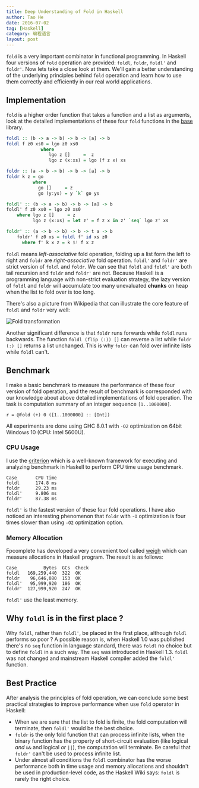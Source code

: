 ```yaml
---
title: Deep Understanding of Fold in Haskell
author: Tao He
date: 2016-07-02
tag: [Haskell]
category: 编程语言
layout: post
---
```


`fold` is a very important combinator in functional programming. In Haskell four versions of `fold` operation
are provided: `foldl`, `foldr`, `foldl'` and `foldr'`. Now lets take a close look at them. We'll gain a better
understanding of the underlying principles behind `fold` operation and learn how to use them correctly and
efficiently in our real world applications.

<!--more-->

Implementation
--------------

`fold` is a higher order function that takes a function and a list as arguments, look at the
detailed implementations of these four `fold` functions in the
[base](http://hackage.haskell.org/package/base) library.

~~~haskell
foldl :: (b -> a -> b) -> b -> [a] -> b
foldl f z0 xs0 = lgo z0 xs0
             where
                lgo z []     =  z
                lgo z (x:xs) = lgo (f z x) xs

foldr :: (a -> b -> b) -> b -> [a] -> b
foldr k z = go
          where
            go []     = z
            go (y:ys) = y `k` go ys

foldl' :: (b -> a -> b) -> b -> [a] -> b
foldl' f z0 xs0 = lgo z0 xs0
    where lgo z []     = z
          lgo z (x:xs) = let z' = f z x in z' `seq` lgo z' xs

foldr' :: (a -> b -> b) -> b -> t a -> b
    foldr' f z0 xs = foldl f' id xs z0
      where f' k x z = k $! f x z
~~~

`foldl` means _left-associative_ fold operation, folding up a list form the left to right and `foldr` are
_right-associative_ fold operation. `foldl'` and `foldr'` are strict version of `foldl` and `foldr`.
We can see that `foldl` and `foldl'` are both tail recursion and `foldr` and `foldr'` are not.
Because Haskell is a programming language with non-strict evaluation strategy, the lazy version of `foldl`
and `foldr` will accumulate too many unevaluated **chunks** on heap when the list to fold over is too long.

There's also a picture from Wikipedia that can illustrate the core feature of `foldl` and `foldr` very well:

![Fold transformation]({{site.url}}/resource/deep_understanding_of_fold/fold_transformation.png)

Another significant difference is that `foldr` runs forwards while `foldl` runs backwards. The function
`foldl (flip (:)) []` can reverse a list while `foldr (:) []` returns a list unchanged. This is why
`foldr` can fold over infinite lists while `foldl` can't.

Benchmark
---------

I make a basic benchmark to measure the performance of these four version of fold operation, and the
result of benchmark is corresponded with our knowledge about above detailed implementations of fold
operation. The task is computation summary of an integer sequence `[1..1000000]`.

~~~haslell
r = @fold (+) 0 ([1..1000000] :: [Int])
~~~

All experiments are done using GHC 8.0.1 with `-O2` optimization on 64bit Windows 10 (CPU: Intel 5600U).

### CPU Usage

I use the [criterion](http://hackage.haskell.org/package/criterion) which is a well-known framework for
executing and analyzing benchmark in Haskell to perform CPU time usage benchmark.

~~~
Case       CPU time
foldl      174.8 ms
foldr      29.23 ms
foldl'     9.806 ms
foldr'     87.38 ms
~~~

`foldl'` is the fastest version of these four fold operations. I have also noticed an interesting phenomenon that
`foldr` with `-O` optimization is four times slower than using `-O2` optimization option.

### Memory Allocation

Fpcomplete has developed a very convenient tool called [weigh](https://www.fpcomplete.com/blog/2016/05/weigh-package)
which can measure allocations in Haskell program. The result is as follows:

~~~
Case          Bytes  GCs  Check
foldl   169,259,440  322  OK
foldr    96,646,080  153  OK
foldl'   95,999,920  186  OK
foldr'  127,999,920  247  OK
~~~

`foldl'` use the least memory.

Why `foldl` is in the first place ?
----------------------------------

Why `foldl`, rather than `foldl'`, be placed in the first place, although `foldl` performs
so poor ? A possible reason is, when Haskell 1.0 was published there's no `seq` function
in language standard, there was `foldl` no choice but to define `foldl` in a such way. The
`seq` was introduced in Haskell 1.3. `foldl` was not changed and mainstream Haskell compiler
added the `foldl'` function.

Best Practice
-------------

After analysis the principles of fold operation, we can conclude some best practical strategies to improve
performance when use `fold` operator in Haskell:

+ When we are sure that the list to fold is finite, the fold computation will terminate, then `foldl'` would
be the best choice.
+ `foldr` is the only fold function that can process infinite lists, when the binary function has the property
of short-circuit evaluation (like logical _and_ `&&` and logical _or_ `||`), the computation will terminate.
Be careful that `foldr'` can't be used to process infinite list.
+ Under almost all conditions the `foldl` combinator has the worse performance both in time usage and memory
allocations and shouldn't be used in production-level code, as the Haskell Wiki says: `foldl` is rarely the
right choice.

